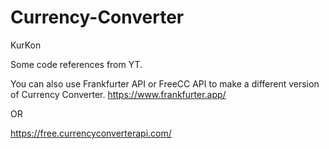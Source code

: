 # Currency-Converter
 KurKon
 
 Some code references from YT.

You can also use Frankfurter API or FreeCC API to make a different version of Currency Converter.
https://www.frankfurter.app/

OR

https://free.currencyconverterapi.com/
